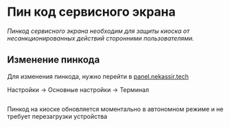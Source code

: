 # Пин код сервисного экрана

_Пинкод сервисного экрана необходим для защиты киоска от несанкционированных действий сторонними пользователями._&#x20;

## Изменение пинкода <a href="#izmenenie-pinkoda" id="izmenenie-pinkoda"></a>

Для изменения пинкода, нужно перейти в [panel.nekassir.tech](https://panel.nekassir.tech/)

Настройки -> Основные настройки -> Терминал

<figure><img src="https://lh7-rt.googleusercontent.com/docsz/AD_4nXe88fQi22cmej6ZK7eTycpsl7iSwusa5v7k4fKgO_70h9LWlQz63Ukt_TtdncHnD1GUMysFkBpT2fHwVNZ3aFURtHWNzztF_VydCxdwTgmcItNdrwUDwLLScCj0fvOxJeycOgOt3A?key=jV92gj3y8b99I5nDo8mL07EO" alt=""><figcaption></figcaption></figure>

Пинкод на киоске обновляется моментально в автономном режиме и не требует перезагрузки устройства
